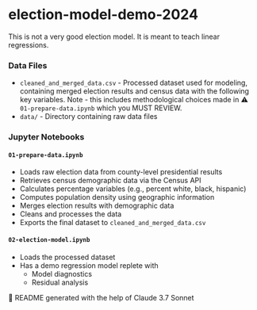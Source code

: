 # election-model-demo-2024

This is not a very good election model. It is meant to teach linear regressions.


### Data Files

- `cleaned_and_merged_data.csv` - Processed dataset used for modeling, containing merged election results and census data with the following key variables. Note - this includes methodological choices made in ⚠️ `01-prepare-data.ipynb` which you MUST REVIEW.
- `data/` - Directory containing raw data files

### Jupyter Notebooks

#### `01-prepare-data.ipynb`
   - Loads raw election data from county-level presidential results
   - Retrieves census demographic data via the Census API
   - Calculates percentage variables (e.g., percent white, black, hispanic)
   - Computes population density using geographic information
   - Merges election results with demographic data
   - Cleans and processes the data
   - Exports the final dataset to `cleaned_and_merged_data.csv`

#### `02-election-model.ipynb`
   - Loads the processed dataset
   - Has a demo regression model replete with
        - Model diagnostics
        - Residual analysis

🤖 README generated with the help of Claude 3.7 Sonnet